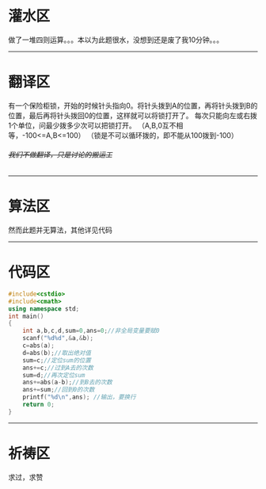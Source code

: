 # 灌水区

做了一堆四则运算。。。本以为此题很水，没想到还是废了我10分钟。。。

------------

# 翻译区

有一个保险柜锁，开始的时候针头指向0。将针头拨到A的位置，再将针头拨到B的位置，最后再将针头拨回0的位置，这样就可以将锁打开了。 每次只能向左或右拨1个单位，问最少拨多少次可以把锁打开。
（A,B,0互不相等，-100<=A,B<=100）
（锁是不可以循环拨的，即不能从100拨到-100）

###### ~~我们不做翻译，只是讨论的搬运工~~

------------
# 算法区

然而此题并无算法，其他详见代码

------------
# 代码区
```cpp
#include<cstdio>
#include<cmath>
using namespace std;
int main()
{
	int a,b,c,d,sum=0,ans=0;//非全局变量要赋0
	scanf("%d%d",&a,&b);
	c=abs(a);
	d=abs(b);//取出绝对值
	sum=c;//定位sum的位置
	ans+=c;//过到A去的次数
	sum=d;//再次定位sum
	ans+=abs(a-b);//到B去的次数
	ans+=sum;//回到0的次数
	printf("%d\n",ans); //输出，要换行
	return 0;
} 
```


------------
# 祈祷区

求过，求赞
